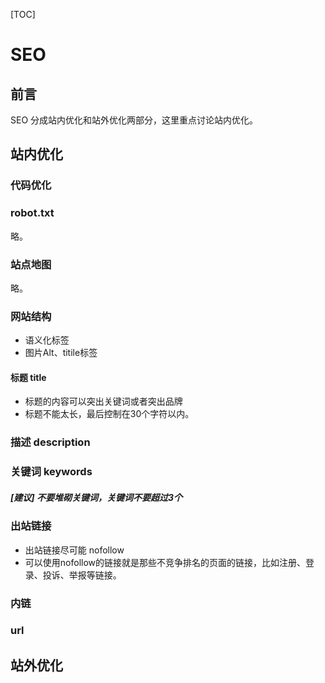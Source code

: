 [TOC]

# SEO

## 前言

SEO 分成站内优化和站外优化两部分，这里重点讨论站内优化。

## 站内优化

### 代码优化

### robot.txt

略。

### 站点地图

略。

### 网站结构

* 语义化标签
* 图片Alt、titile标签

#### 标题 title

* 标题的内容可以突出关键词或者突出品牌
* 标题不能太长，最后控制在30个字符以内。

### 描述 description

### 关键词 keywords

##### [建议] 不要堆砌关键词，关键词不要超过3个

### 出站链接

* 出站链接尽可能 nofollow
* 可以使用nofollow的链接就是那些不竞争排名的页面的链接，比如注册、登录、投诉、举报等链接。

### 内链

### url

## 站外优化









